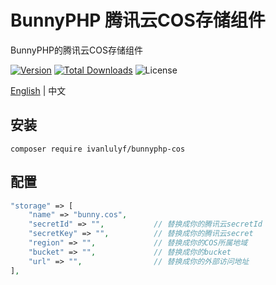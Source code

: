 # BunnyPHP 腾讯云COS存储组件

BunnyPHP的腾讯云COS存储组件

[![Version](https://img.shields.io/packagist/v/ivanlulyf/bunnyphp-cos.svg?color=orange&style=flat-square)](https://packagist.org/packages/ivanlulyf/bunnyphp-cos)
[![Total Downloads](https://img.shields.io/packagist/dt/ivanlulyf/bunnyphp-cos.svg?color=brightgreen&style=flat-square)](https://packagist.org/packages/ivanlulyf/bunnyphp-cos)
![License](https://img.shields.io/packagist/l/ivanlulyf/bunnyphp-cos.svg?color=blue&style=flat-square)

[English](README.md) | 中文

## 安装

```shell
composer require ivanlulyf/bunnyphp-cos
```

## 配置

```php
"storage" => [
	"name" => "bunny.cos",
	"secretId" => "",           // 替换成你的腾讯云secretId
	"secretKey" => "",          // 替换成你的腾讯云secret
	"region" => "",             // 替换成你的COS所属地域
	"bucket" => "",             // 替换成你的bucket
	"url" => "",                // 替换成你的外部访问地址
],
```